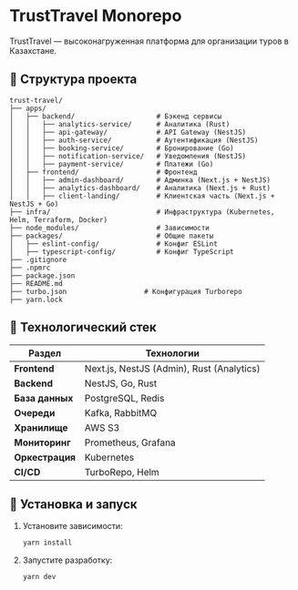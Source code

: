 # TrustTravel Monorepo

TrustTravel — высоконагруженная платформа для организации туров в Казахстане.

## 📂 Структура проекта

```plaintext
trust-travel/
├── apps/
│   ├── backend/                    # Бэкенд сервисы
│   │   ├── analytics-service/      # Аналитика (Rust)
│   │   ├── api-gateway/            # API Gateway (NestJS)
│   │   ├── auth-service/           # Аутентификация (NestJS)
│   │   ├── booking-service/        # Бронирование (Go)
│   │   ├── notification-service/   # Уведомления (NestJS)
│   │   ├── payment-service/        # Платежи (Go)
│   ├── frontend/                   # Фронтенд
│   │   ├── admin-dashboard/        # Админка (Next.js + NestJS)
│   │   ├── analytics-dashboard/    # Аналитика (Next.js + Rust)
│   │   ├── client-landing/         # Клиентская часть (Next.js + NestJS + Go)
├── infra/                          # Инфраструктура (Kubernetes, Helm, Terraform, Docker)
├── node_modules/                   # Зависимости
├── packages/                       # Общие пакеты
│   ├── eslint-config/              # Конфиг ESLint
│   ├── typescript-config/          # Конфиг TypeScript
├── .gitignore
├── .npmrc
├── package.json
├── README.md
├── turbo.json                   # Конфигурация Turborepo
├── yarn.lock
```

## 🚀 Технологический стек

| Раздел            | Технологии |
|------------------|------------|
| **Frontend**     | Next.js, NestJS (Admin), Rust (Analytics) |
| **Backend**      | NestJS, Go, Rust |
| **База данных**  | PostgreSQL, Redis |
| **Очереди**      | Kafka, RabbitMQ |
| **Хранилище**    | AWS S3 |
| **Мониторинг**   | Prometheus, Grafana |
| **Оркестрация**  | Kubernetes |
| **CI/CD**        | TurboRepo, Helm |

## 📌 Установка и запуск

1. Установите зависимости:
   ```sh
   yarn install
   ```
2. Запустите разработку:
   ```sh
   yarn dev
   ```

